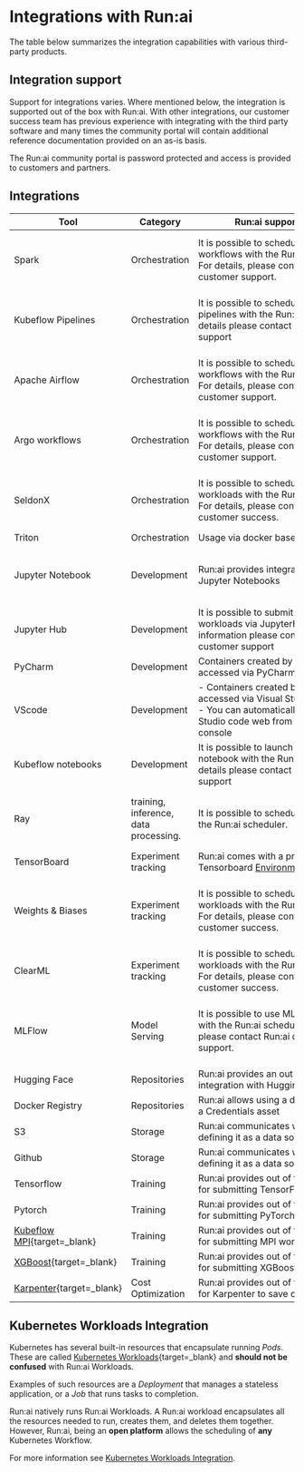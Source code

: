 
# Integrations with Run:ai

The table below summarizes the integration capabilities with various third-party products. 

## Integration support

Support for integrations varies. Where mentioned below, the integration is supported out of the box with Run:ai. With other integrations,  our customer success team has previous experience with integrating with the third party software and many times the community portal will contain additional reference documentation provided on an as-is basis.

The Run:ai community portal is password protected and access is provided to customers and partners.

## Integrations

| Tool               | Category                              | Run:ai support details            | Additional Links|
| ------------------ | ------------------------------------- | --------------------------------------------------------------------------------------------------------------------------------------------------------- | -------------------------------------------------------------------------------------------------------------------------------------------------------------------------------------------------------------------------------- |
| Spark              | Orchestration                     |  <div style="width: 300px;"> It is possible to schedule Spark workflows with the Run:ai scheduler. For details, please contact Run:ai customer support. </div>| Run:ai customer success community portal: [https://runai.my.site.com/community/s/article/How-to-Run-Spark-jobs-with-Run-AI](https://runai.my.site.com/community/s/article/How-to-Run-Spark-jobs-with-Run-AI){target=_blank}    |
| Kubeflow Pipelines | Orchestration                     | It is possible to schedule kubeflow pipelines with the Run:ai scheduler. For details please contact Run:ai customer support| Run:ai customer success community portal<br>[https://runai.my.site.com/community/s/article/How-to-integrate-Run-ai-with-Kubeflow](https://runai.my.site.com/community/s/article/How-to-integrate-Run-ai-with-Kubeflow){target=_blank}           |
| Apache Airflow     | Orchestration                     | It is possible to schedule Airflow workflows with the Run:ai scheduler. For details, please contact Run:ai customer support.                              | Run:ai customer success community portal: [https://runai.my.site.com/community/s/article/How-to-integrate-Run-ai-with-Apache-Airflow](https://runai.my.site.com/community/s/article/How-to-integrate-Run-ai-with-Apache-Airflow){target=_blank} |
| Argo workflows     | Orchestration                     | It is possible to schedule Argo workflows with the Run:ai scheduler. For details, please contact Run:ai customer support.  | Run:ai customer success community portal [https://runai.my.site.com/community/s/article/How-to-integrate-Run-ai-with-Argo-Workflows](https://runai.my.site.com/community/s/article/How-to-integrate-Run-ai-with-Argo-Workflows){target=_blank}  |
| SeldonX            | Orchestration                     | It is possible to schedule Seldon Core workloads with the Run:ai scheduler. For details, please contact Run:ai customer success.                          | Run:ai customer success community portal: [https://runai.my.site.com/community/s/article/How-to-integrate-Run-ai-with-Seldon-Core](https://runai.my.site.com/community/s/article/How-to-integrate-Run-ai-with-Apache-Airflow){target=_blank}    |
| Triton             | Orchestration                     | Usage via docker base image       | Quickstart inference [example](../../Researcher/Walkthroughs/quickstart-inference.md)  |
| Jupyter Notebook   | Development                           | Run:ai provides integrated support with Jupyter Notebooks        | Quickstart example: [https://docs.run.ai/latest/Researcher/Walkthroughs/quickstart-jupyter/](https://docs.run.ai/latest/Researcher/Walkthroughs/quickstart-jupyter/)  |
| Jupyter Hub        | Development                           | It is possible to submit Run:ai workloads via JupyterHub. For more information please contact Run:ai customer support      |                 |
| PyCharm            | Development                           | Containers created by Run:ai can be accessed via PyCharm         | PyCharm [example](../../Researcher/tools/dev-pycharm.md)   |
| VScode             | Development                           | - Containers created by Run:ai can be accessed via Visual Studio Code.<br>- You can automatically launch Visual Studio code web from the Run:ai console | VSCode [example](../../Researcher/tools/dev-vscode.md) and VSCode quickstart [example](../../Researcher/Walkthroughs/quickstart-vscode.md). |
| Kubeflow notebooks | Development                           | It is possible to launch a kubeflow notebook with the Run:ai scheduler. For details please contact Run:ai customer support | Run:ai customer success community portal:[https://runai.my.site.com/community/s/article/How-to-integrate-Run-ai-with-Kubeflow<br>](https://runai.my.site.com/community/s/article/How-to-integrate-Run-ai-with-Kubeflow){target=_blank}           |
| Ray                | training, inference, data processing. | It is possible to schedule Ray jobs with the Run:ai scheduler.   | Run:ai customer success community portal [https://runai.my.site.com/community/s/article/How-to-Integrate-Run-ai-with-Ray](https://runai.my.site.com/community/s/article/How-to-Integrate-Run-ai-with-Ray){target=_blank}   |
| TensorBoard        | Experiment tracking                   | Run:ai comes with a preset Tensorboard [Environment](../workloads/assets/environments.md) asset.            | TensorBoard [example](../../Researcher/tools/dev-tensorboard.md). <br> Additional [sample](https://github.com/run-ai/use-cases/tree/master/runai_tensorboard_demo_with_resnet){target=_blank} |
| Weights & Biases   | Experiment tracking                   | It is possible to schedule W&B workloads with the Run:ai scheduler. For details, please contact Run:ai customer success.   | Run:ai Customer success community portal: [https://runai.my.site.com/community/s/article/How-to-integrate-with-Weights-and-Biases](https://runai.my.site.com/community/s/article/How-to-integrate-with-Weights-and-Biases){target=_blank} <br> Additional samples [here](https://github.com/run-ai/use-cases/tree/master/runai_wandb){target=_blank}       |
| ClearML            | Experiment tracking                   | It is possible to schedule ClearML workloads with the Run:ai scheduler. For details, please contact Run:ai customer success.                              | [https://runai.my.site.com/community/s/article/How-to-integrate-Run-ai-with-ClearML](https://runai.my.site.com/community/s/article/How-to-integrate-Run-ai-with-ClearML){target=_blank}                          |
| MLFlow             | Model Serving                         | It is possible to use ML Flow together with the Run:ai scheduler. For details, please contact Run:ai customer support.     | Run:ai customer success community portal: [https://runai.my.site.com/community/s/article/How-to-integrate-Run-ai-with-MLflow](https://runai.my.site.com/community/s/article/How-to-integrate-Run-ai-with-MLflow){target=_blank} <br> Additional MLFlow [sample](https://github.com/run-ai/use-cases/tree/master/runai_mlflow_demo){target=_blank}              |
| Hugging Face       | Repositories                          | Run:ai provides an out of the box integration with Hugging Face  |             |
| Docker Registry    | Repositories                          | Run:ai allows using a docker registry as a Credentials asset     | Credentials [documentation](../workloads/assets/credentials.md)    |
| S3                 | Storage| Run:ai communicates with S3 by defining it as a data source asset| Data source [documentation](../workloads/assets/datasources.md)   |
| Github             | Storage| Run:ai communicates with GitHub by defining it as a data source asset                       | Data source [documentation](../workloads/assets/datasources.md)    |
| Tensorflow         | Training                              | Run:ai provides out of the box support for submitting TensorFlow workloads                  | TensorFlow [via API](../../Researcher/cli-reference/new-cli/runai_tensorflow.md) or use Workflow submission [via user interface](../../Researcher/workloads/trainings.md)   |
| Pytorch            | Training                              | Run:ai provides out of the box support for submitting PyTorch workloads                     | PyTorch [via API](../../Researcher/cli-reference/new-cli/runai_pytorch.md) or use Workflow submission [via user interface](../../Researcher/workloads/trainings.md)   |
| [Kubeflow MPI](https://www.kubeflow.org/docs/components/training/user-guides/mpi/){target=_blank}       | Training                              | Run:ai provides out of the box support for submitting MPI workloads                         | MPI [via API](../../Researcher/cli-reference/new-cli/runai_mpi.md) or use Workflow submission [via user interface](../../Researcher/workloads/trainings.md)    |
| [XGBoost](https://xgboost.readthedocs.io/en/stable/){target=_blank}            | Training                              | Run:ai provides out of the box support for submitting XGBoost workloads                     | XGBoost [via API](../../Researcher/cli-reference/new-cli/runai_xgboost.md) or use Workflow submission [via user interface](../../Researcher/workloads/trainings.md)    |
| [Karpenter](https://karpenter.sh){target=_blank} | Cost Optimization | Run:ai provides out of the box support for Karpenter to save cloud costs  | Integration notes with Karpenter can be found [here](karpenter.md) | 

## Kubernetes Workloads Integration

Kubernetes has several built-in resources that encapsulate running *Pods*. These are called [Kubernetes Workloads](https://kubernetes.io/docs/concepts/workloads/){target=_blank} and **should not be confused** with Run:ai Workloads.

Examples of such resources are a *Deployment* that manages a stateless application, or a *Job* that runs tasks to completion.

Run:ai natively runs Run:ai Workloads. A Run:ai workload encapsulates all the resources needed to run, creates them, and deletes them together. However, Run:ai, being an **open platform** allows the scheduling of **any** Kubernetes Workflow.

For more information see [Kubernetes Workloads Integration](../../developer/cluster-api/other-resources.md).

